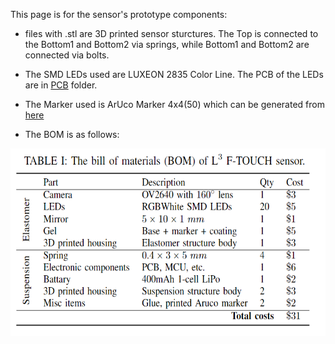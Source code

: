 This page is for the sensor's prototype components:

* files with .stl are 3D printed sensor sturctures. The Top is connected to the Bottom1 and Bottom2 via springs, while Bottom1 and Bottom2 are connected via bolts.

* The SMD LEDs used are LUXEON 2835 Color Line. The PCB of the LEDs are in [PCB](../PCB/) folder.

* The Marker used is ArUco Marker 4x4(50) which can be generated from [here](https://chev.me/arucogen/)

* The BOM is as follows:
<p align="left">
  <img width="560" height="300" src="BOM .png">
</p>
